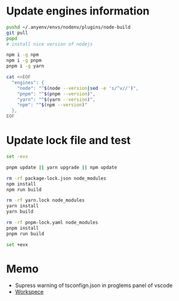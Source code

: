 # Update engines information

```bash
pushd ~/.anyenv/envs/nodenv/plugins/node-build
git pull
popd
# install nice version of nodejs
```

```bash
npm i -g npm
npm i -g pnpm
pnpm i -g yarn

cat <<EOF
  "engines": {
    "node": "^$(node --version|sed -e 's/^v//')",
    "pnpm": "^$(pnpm --version)",
    "yarn": "^$(yarn --version)",
    "npm": "^$(npm --version)"
  },
EOF
```

# Update lock file and test

```bash
set -evx

pnpm update || yarn upgrade || npm update

rm -rf package-lock.json node_modules
npm install
npm run build

rm -rf yarn.lock node_modules
yarn install
yarn build

rm -rf pnpm-lock.yaml node_modules
pnpm install
pnpm run build

set +evx
```

# Memo

- Supress warning of tsconfign.json in proglems panel of vscode
- [Workspece](https://pnpm.js.org/en/workspaces)
